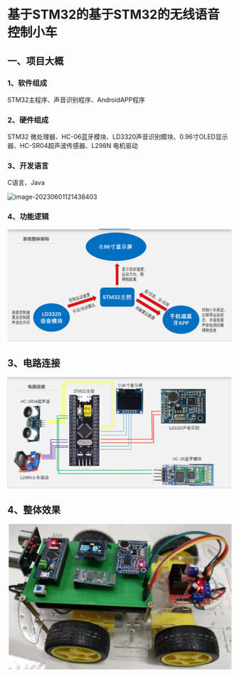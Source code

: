 # 基于STM32的基于STM32的无线语音控制小车

## 一、项目大概

### 1、软件组成

STM32主程序、声音识别程序、AndroidAPP程序

### 2、硬件组成

STM32 微处理器、HC-06蓝牙模块、LD3320声音识别模块、0.96寸OLED显示器、HC-SR04超声波传感器、L298N 电机驱动

### 3、开发语言

C语言、Java

![image-20230601121438403](D:\Code\基于STM32的无线语音控制小车\image-20230601121438403-16856031334452-16856031352004-16856031376246.png)

### 4、功能逻辑

![image-20230601121513997](.\image\image-20230601121513997.png)

## 3、电路连接

![image-20230601121551092](.\image\image-20230601121551092.png)

## 4、整体效果

![image-20230601121612925](.\image\image-20230601121612925.png)